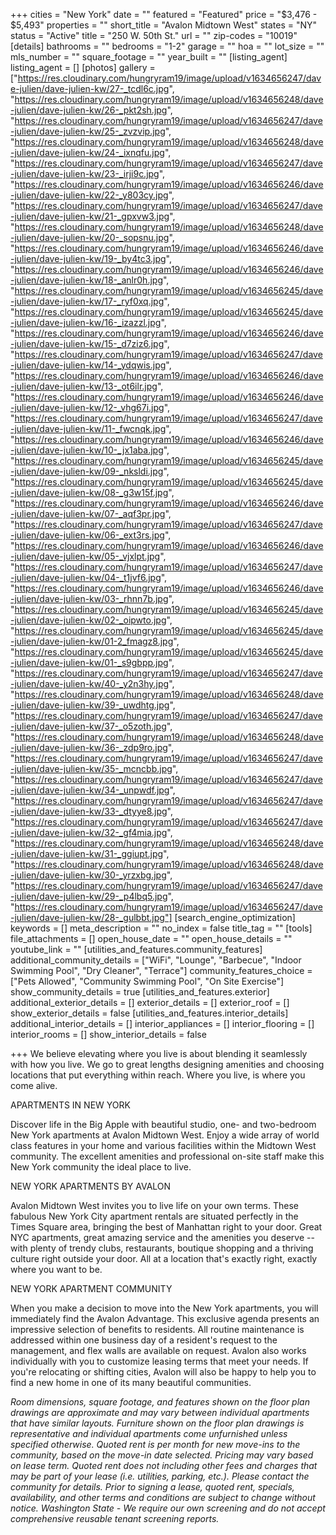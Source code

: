 +++
cities = "New York"
date = ""
featured = "Featured"
price = "$3,476 - $5,493"
properties = ""
short_title = "Avalon Midtown West"
states = "NY"
status = "Active"
title = "250 W. 50th St."
url = ""
zip-codes = "10019"
[details]
bathrooms = ""
bedrooms = "1-2"
garage = ""
hoa = ""
lot_size = ""
mls_number = ""
square_footage = ""
year_built = ""
[listing_agent]
listing_agent = []
[photos]
gallery = ["https://res.cloudinary.com/hungryram19/image/upload/v1634656247/dave-julien/dave-julien-kw/27-_tcdl6c.jpg", "https://res.cloudinary.com/hungryram19/image/upload/v1634656248/dave-julien/dave-julien-kw/26-_pkt2sh.jpg", "https://res.cloudinary.com/hungryram19/image/upload/v1634656247/dave-julien/dave-julien-kw/25-_zvzvip.jpg", "https://res.cloudinary.com/hungryram19/image/upload/v1634656248/dave-julien/dave-julien-kw/24-_ixnqfu.jpg", "https://res.cloudinary.com/hungryram19/image/upload/v1634656247/dave-julien/dave-julien-kw/23-_irji9c.jpg", "https://res.cloudinary.com/hungryram19/image/upload/v1634656246/dave-julien/dave-julien-kw/22-_y803cy.jpg", "https://res.cloudinary.com/hungryram19/image/upload/v1634656247/dave-julien/dave-julien-kw/21-_gpxvw3.jpg", "https://res.cloudinary.com/hungryram19/image/upload/v1634656248/dave-julien/dave-julien-kw/20-_sopsnu.jpg", "https://res.cloudinary.com/hungryram19/image/upload/v1634656246/dave-julien/dave-julien-kw/19-_by4tc3.jpg", "https://res.cloudinary.com/hungryram19/image/upload/v1634656246/dave-julien/dave-julien-kw/18-_anlr0h.jpg", "https://res.cloudinary.com/hungryram19/image/upload/v1634656245/dave-julien/dave-julien-kw/17-_ryf0xq.jpg", "https://res.cloudinary.com/hungryram19/image/upload/v1634656245/dave-julien/dave-julien-kw/16-_izazzl.jpg", "https://res.cloudinary.com/hungryram19/image/upload/v1634656246/dave-julien/dave-julien-kw/15-_d7ziz6.jpg", "https://res.cloudinary.com/hungryram19/image/upload/v1634656247/dave-julien/dave-julien-kw/14-_ydqwis.jpg", "https://res.cloudinary.com/hungryram19/image/upload/v1634656246/dave-julien/dave-julien-kw/13-_ot6ilr.jpg", "https://res.cloudinary.com/hungryram19/image/upload/v1634656246/dave-julien/dave-julien-kw/12-_vhg67i.jpg", "https://res.cloudinary.com/hungryram19/image/upload/v1634656247/dave-julien/dave-julien-kw/11-_fwcnqk.jpg", "https://res.cloudinary.com/hungryram19/image/upload/v1634656246/dave-julien/dave-julien-kw/10-_jx1aba.jpg", "https://res.cloudinary.com/hungryram19/image/upload/v1634656245/dave-julien/dave-julien-kw/09-_nksldi.jpg", "https://res.cloudinary.com/hungryram19/image/upload/v1634656245/dave-julien/dave-julien-kw/08-_g3w15f.jpg", "https://res.cloudinary.com/hungryram19/image/upload/v1634656246/dave-julien/dave-julien-kw/07-_aqf3pr.jpg", "https://res.cloudinary.com/hungryram19/image/upload/v1634656247/dave-julien/dave-julien-kw/06-_ext3rs.jpg", "https://res.cloudinary.com/hungryram19/image/upload/v1634656246/dave-julien/dave-julien-kw/05-_vjxlpt.jpg", "https://res.cloudinary.com/hungryram19/image/upload/v1634656247/dave-julien/dave-julien-kw/04-_t1jvf6.jpg", "https://res.cloudinary.com/hungryram19/image/upload/v1634656246/dave-julien/dave-julien-kw/03-_rhnn7b.jpg", "https://res.cloudinary.com/hungryram19/image/upload/v1634656245/dave-julien/dave-julien-kw/02-_oipwto.jpg", "https://res.cloudinary.com/hungryram19/image/upload/v1634656245/dave-julien/dave-julien-kw/01-2_fmagz8.jpg", "https://res.cloudinary.com/hungryram19/image/upload/v1634656245/dave-julien/dave-julien-kw/01-_s9gbpp.jpg", "https://res.cloudinary.com/hungryram19/image/upload/v1634656247/dave-julien/dave-julien-kw/40-_y2n3hy.jpg", "https://res.cloudinary.com/hungryram19/image/upload/v1634656248/dave-julien/dave-julien-kw/39-_uwdhtg.jpg", "https://res.cloudinary.com/hungryram19/image/upload/v1634656247/dave-julien/dave-julien-kw/37-_o5zoth.jpg", "https://res.cloudinary.com/hungryram19/image/upload/v1634656248/dave-julien/dave-julien-kw/36-_zdp9ro.jpg", "https://res.cloudinary.com/hungryram19/image/upload/v1634656247/dave-julien/dave-julien-kw/35-_mcncbb.jpg", "https://res.cloudinary.com/hungryram19/image/upload/v1634656247/dave-julien/dave-julien-kw/34-_unpwdf.jpg", "https://res.cloudinary.com/hungryram19/image/upload/v1634656247/dave-julien/dave-julien-kw/33-_dtyye8.jpg", "https://res.cloudinary.com/hungryram19/image/upload/v1634656247/dave-julien/dave-julien-kw/32-_gf4mia.jpg", "https://res.cloudinary.com/hungryram19/image/upload/v1634656248/dave-julien/dave-julien-kw/31-_ggiupt.jpg", "https://res.cloudinary.com/hungryram19/image/upload/v1634656248/dave-julien/dave-julien-kw/30-_yrzxbg.jpg", "https://res.cloudinary.com/hungryram19/image/upload/v1634656247/dave-julien/dave-julien-kw/29-_p4lbq5.jpg", "https://res.cloudinary.com/hungryram19/image/upload/v1634656247/dave-julien/dave-julien-kw/28-_gulbbt.jpg"]
[search_engine_optimization]
keywords = []
meta_description = ""
no_index = false
title_tag = ""
[tools]
file_attachments = []
open_house_date = ""
open_house_details = ""
youtube_link = ""
[utilities_and_features.community_features]
additional_community_details = ["WiFi", "Lounge", "Barbecue", "Indoor Swimming Pool", "Dry Cleaner", "Terrace"]
community_features_choice = ["Pets Allowed", "Community Swimming Pool", "On Site Exercise"]
show_community_details = true
[utilities_and_features.exterior]
additional_exterior_details = []
exterior_details = []
exterior_roof = []
show_exterior_details = false
[utilities_and_features.interior_details]
additional_interior_details = []
interior_appliances = []
interior_flooring = []
interior_rooms = []
show_interior_details = false

+++
We believe elevating where you live is about blending it seamlessly with how you live. We go to great lengths designing amenities and choosing locations that put everything within reach. Where you live, is where you come alive.

APARTMENTS IN NEW YORK

Discover life in the Big Apple with beautiful studio, one- and two-bedroom New York apartments at Avalon Midtown West. Enjoy a wide array of world class features in your home and various facilities within the Midtown West community. The excellent amenities and professional on-site staff make this New York community the ideal place to live.

NEW YORK APARTMENTS BY AVALON

Avalon Midtown West invites you to live life on your own terms. These fabulous New York City apartment rentals are situated perfectly in the Times Square area, bringing the best of Manhattan right to your door. Great NYC apartments, great amazing service and the amenities you deserve -- with plenty of trendy clubs, restaurants, boutique shopping and a thriving culture right outside your door. All at a location that's exactly right, exactly where you want to be.

NEW YORK APARTMENT COMMUNITY

When you make a decision to move into the New York apartments, you will immediately find the Avalon Advantage. This exclusive agenda presents an impressive selection of benefits to residents. All routine maintenance is addressed within one business day of a resident's request to the management, and flex walls are available on request. Avalon also works individually with you to customize leasing terms that meet your needs. If you're relocating or shifting cities, Avalon will also be happy to help you to find a new home in one of its many beautiful communities.

_Room dimensions, square footage, and features shown on the floor plan drawings are approximate and may vary between individual apartments that have similar layouts. Furniture shown on the floor plan drawings is representative and individual apartments come unfurnished unless specified otherwise. Quoted rent is per month for new move-ins to the community, based on the move-in date selected. Pricing may vary based on lease term. Quoted rent does not including other fees and charges that may be part of your lease (i.e. utilities, parking, etc.). Please contact the community for details. Prior to signing a lease, quoted rent, specials, availability, and other terms and conditions are subject to change without notice. Washington State - We require our own screening and do not accept comprehensive reusable tenant screening reports._